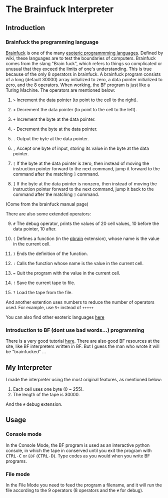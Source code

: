 # The Brainfuck Interpreter

## Introduction

### Brainfuck the programming language

[Brainfuck](https://en.wikipedia.org/wiki/Brainfuck) is one of the many [esoteric programmming languages](https://en.wikipedia.org/wiki/Esoteric_programming_language). Defined by wiki, these languages are to test the boundaries of computers. Brainfuck comes from the slang "Brain fuck", which refers to things so complicated or unusual that they exceed the limits of one's understanding. This is true because of the only 8 operators in brainfuck. A brainfuck program consists of a long (default 30000) array initialized to zero, a data pointer initialized to zero, and the 8 operators. When working, the BF program is just like a Turing Machine. The operators are mentioned below:

1.  `>`  Increment the data pointer (to point to the cell to the right).

2.  `<`  Decrement the data pointer (to point to the cell to the left).

3.  `+`  Increment the byte at the data pointer.

4.  `-`  Decrement the byte at the data pointer.

5.  `.`  Output the byte at the data pointer.

6.  `,`  Accept one byte of input, storing its value in the byte at the data pointer.

7.  `[`  If the byte at the data pointer is zero, then instead of moving the instruction pointer forward to the next command, jump it forward to the command after the matching `]` command.

8.  `]`  If the byte at the data pointer is nonzero, then instead of moving the instruction pointer forward to the next command, jump it back to the command after the matching `]` command.

(Come from the brainfuck manual page)

There are also some extended operators:

9.  `#`  The debug operator, prints the values of 20 cell values, 10 before the data pointer, 10 after.

10. `(`  Defines a function (in the [pbrain](http://www.parkscomputing.com/2014/04/pbrain/) extension), whose name is the value in the current cell.

11. `)`  Ends the definition of the function.

12. `:`  Calls the function whose name is the value in the current cell.

13. `=`  Quit the program with the value in the current cell.

14. `!`  Save the current tape to file.

15. `?`  Load the tape from the file.

And another extention uses numbers to reduce the number of operators used. For example, use `5+` instead of `+++++`

You can also find other esoteric languages [here](http://esolangs.org/wiki/Language_list)

### Introduction to BF (dont use bad words...) programming

There is a very good tutorial [here](http://www.iwriteiam.nl/Ha_BF.html). There are also good BF resources at the site, like BF interpreters written in BF. But I guess the man who wrote it will be "brainfucked" ...

## My Interpreter

I made the interpreter using the most original features, as mentioned below:

1. Each cell uses one byte (0 ~ 255).
2. The length of the tape is 30000.

And the `#` debug extension.

## Usage

### Console mode

In the Console Mode, the BF program is used as an interactive python console, in which the tape in conserved until you exit the program with <kbd>CTRL-C</kbd> or `EOF` (<kbd>CTRL-D</kbd>). Type codes as you would when you write BF programs.

### File mode

In the File Mode you need to feed the program a filename, and it will run the file according to the 9 operators (8 operators and the `#` for debug).
